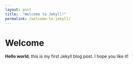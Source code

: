 ```yaml
---
layout: post
title:  "Welcome to Jekyll!"
permalink: /welcome-to-jekyll/
---
```


# Welcome
**Hello world**, this is my first Jekyll blog post.
I hope you like it!